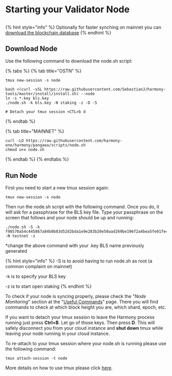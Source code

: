 # Starting your Validator Node

## 

{% hint style="info" %}
Optionally for faster synching on mainnet you can [download the blockchain database](downloading-blockchain-database.md)
{% endhint %}

## Download Node

Use the following command to download the node.sh script:

{% tabs %}
{% tab title="OSTN" %}
```
tmux new-session -s node

bash <(curl -sSL https://raw.githubusercontent.com/SebastianJ/harmony-tools/master/install/install.sh) --node
ln -s *.key bls.key
./node.sh -k bls.key -N staking -z -D -S

# Detach your tmux session <CTL>b d

```
{% endtab %}

{% tab title="MAINNET" %}
```
curl -LO https://raw.githubusercontent.com/harmony-one/harmony/pangaea/scripts/node.sh
chmod u+x node.sh
```
{% endtab %}
{% endtabs %}



## Run Node

First you need to start a new tmux session again:

```text
tmux new-session -s node
```

Then run the node.sh script with the following command. Once you do, it will ask for a passphrase for the BLS key file. Type your passphrase on the screen that follows and your node should be up and running:

```text
./node.sh -S -k f98570a54c445867a84b0b83d52d2bda1e9e283b20e50aad269be196f2a4bea5fe01fe4ad956721b0b99b1ee78f65f02.key -N testnet -z
```

\*change the above command with your .key BLS name previously generated

{% hint style="info" %}
-S is to avoid having to run node.sh as root \(a common complaint on mainnet\)

-k is to specify your BLS key

-z is to start open staking
{% endhint %}

To check if your node is syncing properly, please check the "_Node Monitoring_" section at the "[Useful Commands](https://docs.harmony.one/pangaea/help-section/useful-commands)" page. There you will find commands to check at which block height you are, which shard, epoch, etc.

If you want to detach your tmux session to leave the Harmony process running just press **Ctrl+B**. Let go of those keys. Then press **D**. This will safely disconnect you from your cloud instance and **shut down** tmux while leaving your node running in your cloud instance.

To re-attach to your tmux session where your node.sh is running please use the following command:

```text
tmux attach-session -t node
```

More details on how to use tmux please click [here](../../additional-information/reference/tmux.md).

